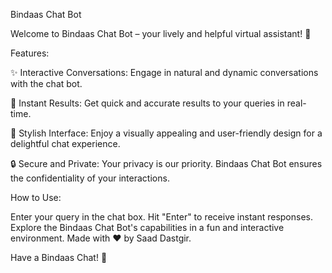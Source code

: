 Bindaas Chat Bot

Welcome to Bindaas Chat Bot – your lively and helpful virtual assistant! 🕺

Features:

✨ Interactive Conversations: Engage in natural and dynamic conversations with the chat bot.

🚀 Instant Results: Get quick and accurate results to your queries in real-time.

🎨 Stylish Interface: Enjoy a visually appealing and user-friendly design for a delightful chat experience.

🔒 Secure and Private: Your privacy is our priority. Bindaas Chat Bot ensures the confidentiality of your interactions.

How to Use:

Enter your query in the chat box.
Hit "Enter" to receive instant responses.
Explore the Bindaas Chat Bot's capabilities in a fun and interactive environment.
Made with ❤️ by Saad Dastgir.

Have a Bindaas Chat! 🌟
